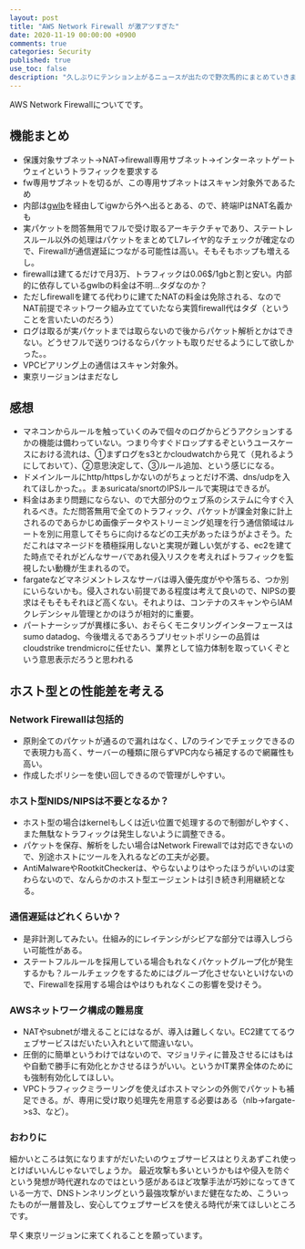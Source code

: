 ```yaml
---
layout: post
title: "AWS Network Firewall が激アツすぎた"
date: 2020-11-19 00:00:00 +0900
comments: true
categories: Security
published: true
use_toc: false
description: "久しぶりにテンション上がるニュースが出たので野次馬的にまとめていきます。"
---
```


AWS Network Firewallについてです。

## 機能まとめ
* 保護対象サブネット→NAT→firewall専用サブネット→インターネットゲートウェイというトラフィックを要求する
* fw専用サブネットを切るが、この専用サブネットはスキャン対象外であるため
* 内部は[gwlb](https://aws.amazon.com/jp/about-aws/whats-new/2020/11/introducing-aws-gateway-load-balancer/)を経由してigwから外へ出るとある、ので、終端IPはNAT名義かも
* 実パケットを問答無用でフルで受け取るアーキテクチャであり、ステートレスルール以外の処理はパケットをまとめてL7レイヤ的なチェックが確定なので、Firewallが通信遅延につながる可能性は高い。そもそもホップも増えるし。
* firewallは建てるだけで月3万、トラフィックは0.06$/1gbと割と安い。内部的に依存しているgwlbの料金は不明…タダなのか？
* ただしfirewallを建てる代わりに建てたNATの料金は免除される、なのでNAT前提でネットワーク組み立てていたなら実質firewall代はタダ（ということを言いたいのだろう）
* ログは取るが実パケットまでは取らないので後からパケット解析とかはできない。どうせフルで送りつけるならパケットも取りだせるようにして欲しかった。。
* VPCピアリング上の通信はスキャン対象外。
* 東京リージョンはまだなし

## 感想
* マネコンからルールを触っていくのみで個々のログからどうアクションするかの機能は備わっていない。つまり今すぐドロップするぞというユースケースにおける流れは、①まずログをs3とかcloudwatchから見て（見れるようにしておいて）、②意思決定して、③ルール追加、という感じになる。
* ドメインルールにhttp/httpsしかないのがちょっとだけ不満、dns/udpを入れてほしかった。。まぁsuricata/snortのIPSルールで実現はできるが。
* 料金はあまり問題にならない、ので大部分のウェブ系のシステムに今すぐ入れるべき。ただ問答無用で全てのトラフィック、パケットが課金対象に計上されるのであらかじめ画像データやストリーミング処理を行う通信領域はルートを別に用意してそちらに向けるなどの工夫があったほうがよさそう。ただこれはマネージドを積極採用しないと実現が難しい気がする、ec2を建てた時点でそれがどんなサーバであれ侵入リスクを考えればトラフィックを監視したい動機が生まれるので。
* fargateなどマネジメントレスなサーバは導入優先度がやや落ちる、つか別にいらないかも。侵入されない前提である程度は考えて良いので、NIPSの要求はそもそもそれほど高くない。それよりは、コンテナのスキャンやらIAMクレデンシャル管理とかのほうが相対的に重要。
* パートナーシップが異様に多い、おそらくモニタリングインターフェースはsumo datadog、今後増えるであろうプリセットポリシーの品質はcloudstrike trendmicroに任せたい、業界として協力体制を取っていくぞという意思表示だろうと思われる

## ホスト型との性能差を考える

### Network Firewallは包括的
* 原則全てのパケットが通るので漏れはなく、L7のラインでチェックできるので表現力も高く、サーバーの種類に限らずVPC内なら補足するので網羅性も高い。
* 作成したポリシーを使い回しできるので管理がしやすい。

### ホスト型NIDS/NIPSは不要となるか？
* ホスト型の場合はkernelもしくは近い位置で処理するので制御がしやすく、また無駄なトラフィックは発生しないように調整できる。
* パケットを保存、解析をしたい場合はNetwork Firewallでは対応できないので、別途ホストにツールを入れるなどの工夫が必要。
* AntiMalwareやRootkitCheckerは、やらないよりはやったほうがいいのは変わらないので、なんらかのホスト型エージェントは引き続き利用継続となる。

### 通信遅延はどれくらいか？
* 是非計測してみたい。仕組み的にレイテンシがシビアな部分では導入しづらい可能性がある。
* ステートフルルールを採用している場合もれなくパケットグループ化が発生するかも？ルールチェックをするためにはグループ化させないといけないので、Firewallを採用する場合はやはりもれなくこの影響を受けそう。

### AWSネットワーク構成の難易度
* NATやsubnetが増えることにはなるが、導入は難しくない。EC2建ててるウェブサービスはだいたい入れといて間違いない。
* 圧倒的に簡単というわけではないので、マジョリティに普及させるにはもはや自動で勝手に有効化とかさせるほうがいい。というかIT業界全体のためにも強制有効化してほしい。
* VPCトラフィックミラーリングを使えばホストマシンの外側でパケットも補足できる。が、専用に受け取り処理先を用意する必要はある（nlb->fargate->s3、など）。

### おわりに
細かいところは気になりますがだいたいのウェブサービスはとりえあずこれ使っとけばいいんじゃないでしょうか。
最近攻撃も多いというかもはや侵入を防ぐという発想が時代遅れなのではという感があるほど攻撃手法が巧妙になってきている一方で、DNSトンネリングという最強攻撃がいまだ健在なため、こういったものが一層普及し、安心してウェブサービスを使える時代が来てほしいところです。

早く東京リージョンに来てくれることを願っています。
